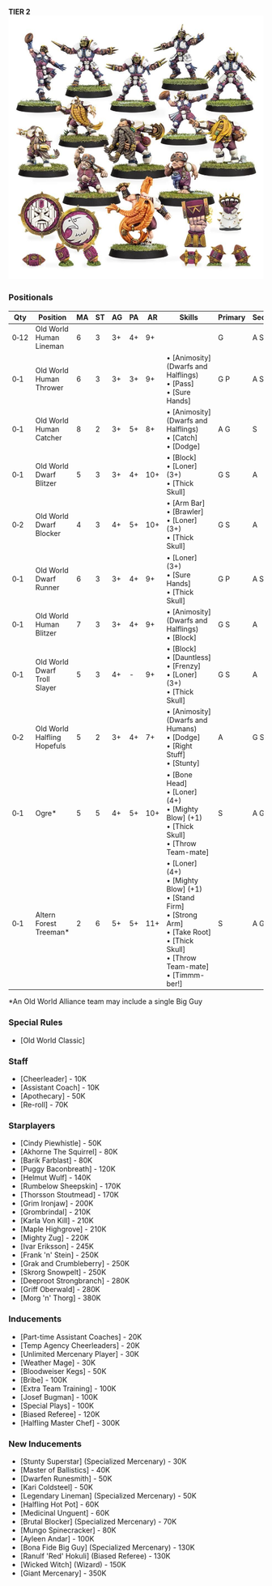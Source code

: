 ﻿**TIER 2**
![](../media/teams/OldWorldAlliance2.jpg)

### Positionals

| Qty  | Position                     | MA | ST | AG | PA  | AR  | Skills                                                                                                                                                         | Primary | Secondary | Cost |
| ---- | ---------------------------- | - | - | -- | -- | --- | -------------------------------------------------------------------------------------------------------------------------------------------------------------- | ------- | --------- | ---- |
| 0‑12 | Old World Human Lineman      | 6 | 3 | 3+ | 4+ | 9+  |                                                                                                                                                                | G       | A S       | 50K  |
| 0‑1  | Old World Human Thrower      | 6 | 3 | 3+ | 3+ | 9+  | • [Animosity] (Dwarfs and Halflings)<br /> • [Pass] <br /> • [Sure Hands]                                                                                           | G P     | A S       | 80K  |
| 0‑1  | Old World Human Catcher      | 8 | 2 | 3+ | 5+ | 8+  | • [Animosity] (Dwarfs and Halflings)<br /> • [Catch] <br /> • [Dodge]                                                                                                | A G     | S         | 65K  |
| 0‑1  | Old World Dwarf Blitzer      | 5 | 3 | 3+ | 4+ | 10+ | • [Block]<br /> • [Loner] (3+) <br /> • [Thick Skull]                                                                                                                | G S     | A         | 80K  |
| 0‑2  | Old World Dwarf Blocker      | 4 | 3 | 4+ | 5+ | 10+ | • [Arm Bar]<br /> • [Brawler] <br /> • [Loner] (3+) <br /> • [Thick Skull]                                                                                               | G S     | A         | 75K  |
| 0‑1  | Old World Dwarf Runner       | 6 | 3 | 3+ | 4+ | 9+  | • [Loner] (3+)<br /> • [Sure Hands]<br /> • [Thick Skull]                                                                                                            | G P     | A S       | 85K  |
| 0‑1  | Old World Human Blitzer      | 7 | 3 | 3+ | 4+ | 9+  | • [Animosity] (Dwarfs and Halflings)<br /> • [Block]                                                                                                               | G S     | A         | 90K  |
| 0‑1  | Old World Dwarf Troll Slayer | 5 | 3 | 4+ | -  | 9+  | • [Block]<br /> • [Dauntless] <br /> • [Frenzy] <br /> • [Loner] (3+) <br /> • [Thick Skull]                                                                               | G S     | A         | 95K  |
| 0‑2  | Old World Halfling Hopefuls  | 5 | 2 | 3+ | 4+ | 7+  | • [Animosity] (Dwarfs and Humans)<br /> • [Dodge] <br /> • [Right Stuff] <br /> • [Stunty]                                                                             | A       | G S       | 30K  |
| 0‑1  | Ogre\*                       | 5 | 5 | 4+ | 5+ | 10+ | • [Bone Head]<br /> • [Loner] (4+) <br /> • [Mighty Blow] (+1) <br /> • [Thick Skull] <br /> • [Throw Team-mate]                                                         | S       | A G       | 140K |
| 0‑1  | Altern Forest Treeman\*      | 2 | 6 | 5+ | 5+ | 11+ | • [Loner] (4+)<br /> • [Mighty Blow] (+1) <br /> • [Stand Firm] <br /> • [Strong Arm] <br /> • [Take Root] <br /> • [Thick Skull] <br /> • [Throw Team-mate] <br /> • [Timmm-ber!] | S       | A G P     | 120K |

\*An Old World Alliance team may include a single Big Guy

### Special Rules

* [Old World Classic]

### Staff

* [Cheerleader] - 10K
* [Assistant Coach] - 10K
* [Apothecary]  - 50K
* [Re-roll] - 70K

### Starplayers

* [Cindy Piewhistle] - 50K
* [Akhorne The Squirrel] - 80K
* [Barik Farblast] - 80K
* [Puggy Baconbreath] - 120K
* [Helmut Wulf] - 140K
* [Rumbelow Sheepskin] - 170K
* [Thorsson Stoutmead] - 170K
* [Grim Ironjaw] - 200K
* [Grombrindal] - 210K
* [Karla Von Kill] - 210K
* [Maple Highgrove] - 210K
* [Mighty Zug] - 220K
* [Ivar Eriksson] - 245K
* [Frank 'n' Stein] - 250K
* [Grak and Crumbleberry] - 250K
* [Skrorg Snowpelt] - 250K
* [Deeproot Strongbranch] - 280K
* [Griff Oberwald] - 280K
* [Morg 'n' Thorg] - 380K

### Inducements

* [Part-time Assistant Coaches] - 20K
* [Temp Agency Cheerleaders] - 20K
* [Unlimited Mercenary Player] - 30K
* [Weather Mage] - 30K
* [Bloodweiser Kegs] - 50K
* [Bribe] - 100K
* [Extra Team Training] - 100K
* [Josef Bugman] - 100K
* [Special Plays] - 100K
* [Biased Referee] - 120K
* [Halfling Master Chef] - 300K

### New Inducements

* [Stunty Superstar] (Specialized Mercenary) - 30K
* [Master of Ballistics] - 40K
* [Dwarfen Runesmith] - 50K
* [Kari Coldsteel] - 50K
* [Legendary Lineman] (Specialized Mercenary) - 50K
* [Halfling Hot Pot] - 60K
* [Medicinal Unguent] - 60K
* [Brutal Blocker] (Specialized Mercenary) - 70K
* [Mungo Spinecracker] - 80K
* [Ayleen Andar] - 100K
* [Bona Fide Big Guy] (Specialized Mercenary) - 130K
* [Ranulf 'Red' Hokuli] (Biased Referee) - 130K
* [Wicked Witch] (Wizard) - 150K
* [Giant Mercenary] - 350K
